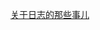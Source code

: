 [关于日志的那些事儿](https://github.com/CainGitHub/Blog/blob/master/%E5%85%B3%E4%BA%8E%E6%97%A5%E5%BF%97%E7%9A%84%E9%82%A3%E4%BA%9B%E4%BA%8B%E5%84%BF.md)

